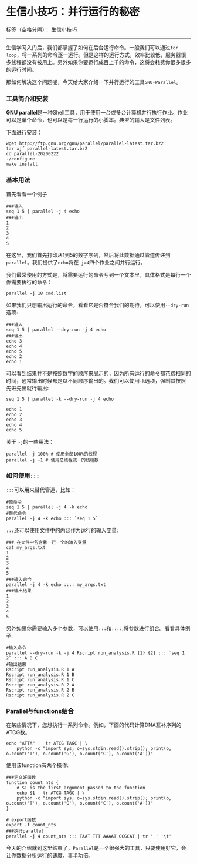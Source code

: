 # 生信小技巧：并行运行的秘密

标签（空格分隔）： 生信小技巧

---

生信学习入门后，我们都掌握了如何在后台运行命令。一般我们可以通过`for loop`，将一系列的命令逐一运行。但是这样的运行方式，效率比较低，服务器很多线程都没有被用上。另外如果你要运行成百上千的命令，这将会耗费你很多很多的运行时间。

那如何解决这个问题呢，今天给大家介绍一下并行运行的工具`GNU-Parallel`。

### 工具简介和安装

**GNU parallel**是一种Shell工具，用于使用一台或多台计算机并行执行作业。作业可以是单个命令，也可以是每一行运行的小脚本。典型的输入是文件列表。

下面进行安装：
```
wget http://ftp.gnu.org/gnu/parallel/parallel-latest.tar.bz2
tar xjf parallel-latest.tar.bz2
cd parallel-20200222
./configure
make install
```

### 基本用法

首先看看一个例子

```
###输入
seq 1 5 | parallel -j 4 echo
###输出
1
2
3
4
5
```
在这里，我们首先打印从1到5的数字序列，然后将此数据通过管道传递到`parallel`。我们提供了`echo`将在`-j=4`四个作业之间并行运行。

我们最常使用的方式是，将需要运行的命令写到一个文本里，具体格式是每行一个你需要执行的命令：
```
parallel -j 18 cmd.list
```

如果我们只想输出运行的命令，看看它是否符合我们的期待，可以使用`--dry-run`选项:

```
###输入
seq 1 5 | parallel --dry-run -j 4 echo
###输出
echo 3
echo 4
echo 5
echo 2
echo 1
```
可以看到结果并不是按照数字的顺序来展示的，因为所有运行的命令都花费相同的时间，通常输出时候都是以不同顺序输出的。我们可以使用`-k`选项，强制其按照先进先出就行输出:

```
seq 1 5 | parallel -k --dry-run -j 4 echo

echo 1
echo 2
echo 3
echo 4
echo 5
```

关于 `-j`的一些用法：
```
parallel -j 100% # 使用全部100%的线程
parallel -j -1 # 使用总线程减一的线程数
```

### 如何使用```:::```

`:::`可以用来替代管道，比如：

```
#原命令
seq 1 5 | parallel -j 4 -k echo
#替代命令
parallel -j 4 -k echo ::: `seq 1 5`
```

`:::`还可以使用文件中的内容作为运行的输入变量:

```
### 在文件中包含着一行一个的输入变量
cat my_args.txt
1
2
3
4
5
###输入命令
parallel -j 4 -k echo :::: my_args.txt
###输出结果
1
2
3
4
5
```

另外如果你需要输入多个参数，可以使用```:::```和```::::```,将参数进行组合。看看具体例子:

```
#输入命令
parallel --dry-run -k -j 4 Rscript run_analysis.R {1} {2} ::: `seq 1 2` ::: A B C
#输出结果
Rscript run_analysis.R 1 A
Rscript run_analysis.R 1 B
Rscript run_analysis.R 1 C
Rscript run_analysis.R 2 A
Rscript run_analysis.R 2 B
Rscript run_analysis.R 2 C
```

### Parallel与functions结合

在某些情况下，您想执行一系列命令。例如，下面的代码计算DNA互补序列的ATCG数。

```
echo "ATTA" |  tr ATCG TAGC | \
    python -c "import sys; o=sys.stdin.read().strip(); print(o, o.count('T'), o.count('G'), o.count('C'), o.count('A'))"
```

使用该function有两个操作:

```
###定义好函数
function count_nts {
    # $1 is the first argument passed to the function
    echo $1 | tr ATCG TAGC | \
    python -c "import sys; o=sys.stdin.read().strip(); print(o, o.count('T'), o.count('G'), o.count('C'), o.count('A'))"
}

# export函数
export -f count_nts
###执行parallel
parallel -j 4 count_nts ::: TAAT TTT AAAAT GCGCAT | tr ' ' '\t'
```

今天的介绍就到这里结束了，`Parallel`是一个很强大的工具，只要使用好它，会让你数据分析运行的速度，事半功倍。





